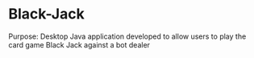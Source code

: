 # Black-Jack
Purpose: Desktop Java application developed to allow users to play the card game Black Jack against a bot dealer

